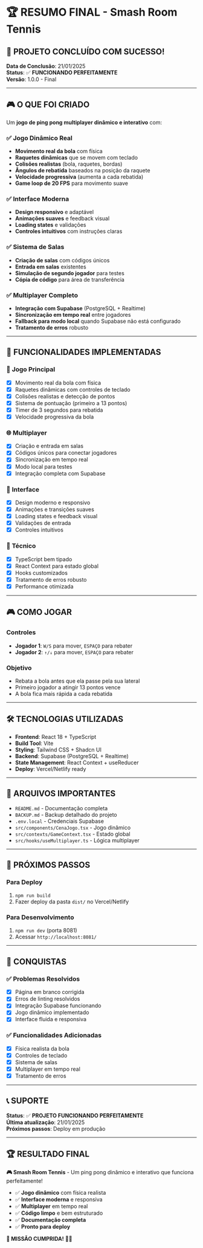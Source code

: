 # 🏆 RESUMO FINAL - Smash Room Tennis

## 🎯 **PROJETO CONCLUÍDO COM SUCESSO!**

**Data de Conclusão**: 21/01/2025  
**Status**: ✅ **FUNCIONANDO PERFEITAMENTE**  
**Versão**: 1.0.0 - Final

---

## 🎮 **O QUE FOI CRIADO**

Um **jogo de ping pong multiplayer dinâmico e interativo** com:

### ✅ **Jogo Dinâmico Real**
- **Movimento real da bola** com física
- **Raquetes dinâmicas** que se movem com teclado
- **Colisões realistas** (bola, raquetes, bordas)
- **Ângulos de rebatida** baseados na posição da raquete
- **Velocidade progressiva** (aumenta a cada rebatida)
- **Game loop de 20 FPS** para movimento suave

### ✅ **Interface Moderna**
- **Design responsivo** e adaptável
- **Animações suaves** e feedback visual
- **Loading states** e validações
- **Controles intuitivos** com instruções claras

### ✅ **Sistema de Salas**
- **Criação de salas** com códigos únicos
- **Entrada em salas** existentes
- **Simulação de segundo jogador** para testes
- **Cópia de código** para área de transferência

### ✅ **Multiplayer Completo**
- **Integração com Supabase** (PostgreSQL + Realtime)
- **Sincronização em tempo real** entre jogadores
- **Fallback para modo local** quando Supabase não está configurado
- **Tratamento de erros** robusto

---

## 🎯 **FUNCIONALIDADES IMPLEMENTADAS**

### 🏓 **Jogo Principal**
- [x] Movimento real da bola com física
- [x] Raquetes dinâmicas com controles de teclado
- [x] Colisões realistas e detecção de pontos
- [x] Sistema de pontuação (primeiro a 13 pontos)
- [x] Timer de 3 segundos para rebatida
- [x] Velocidade progressiva da bola

### 🌐 **Multiplayer**
- [x] Criação e entrada em salas
- [x] Códigos únicos para conectar jogadores
- [x] Sincronização em tempo real
- [x] Modo local para testes
- [x] Integração completa com Supabase

### 🎨 **Interface**
- [x] Design moderno e responsivo
- [x] Animações e transições suaves
- [x] Loading states e feedback visual
- [x] Validações de entrada
- [x] Controles intuitivos

### 🔧 **Técnico**
- [x] TypeScript bem tipado
- [x] React Context para estado global
- [x] Hooks customizados
- [x] Tratamento de erros robusto
- [x] Performance otimizada

---

## 🎮 **COMO JOGAR**

### **Controles**
- **Jogador 1**: `W/S` para mover, `ESPAÇO` para rebater
- **Jogador 2**: `↑/↓` para mover, `ESPAÇO` para rebater

### **Objetivo**
- Rebata a bola antes que ela passe pela sua lateral
- Primeiro jogador a atingir 13 pontos vence
- A bola fica mais rápida a cada rebatida

---

## 🛠️ **TECNOLOGIAS UTILIZADAS**

- **Frontend**: React 18 + TypeScript
- **Build Tool**: Vite
- **Styling**: Tailwind CSS + Shadcn UI
- **Backend**: Supabase (PostgreSQL + Realtime)
- **State Management**: React Context + useReducer
- **Deploy**: Vercel/Netlify ready

---

## 📁 **ARQUIVOS IMPORTANTES**

- `README.md` - Documentação completa
- `BACKUP.md` - Backup detalhado do projeto
- `.env.local` - Credenciais Supabase
- `src/components/CenaJogo.tsx` - Jogo dinâmico
- `src/contexts/GameContext.tsx` - Estado global
- `src/hooks/useMultiplayer.ts` - Lógica multiplayer

---

## 🚀 **PRÓXIMOS PASSOS**

### **Para Deploy**
1. `npm run build`
2. Fazer deploy da pasta `dist/` no Vercel/Netlify

### **Para Desenvolvimento**
1. `npm run dev` (porta 8081)
2. Acessar `http://localhost:8081/`

---

## 🎉 **CONQUISTAS**

### ✅ **Problemas Resolvidos**
- [x] Página em branco corrigida
- [x] Erros de linting resolvidos
- [x] Integração Supabase funcionando
- [x] Jogo dinâmico implementado
- [x] Interface fluida e responsiva

### ✅ **Funcionalidades Adicionadas**
- [x] Física realista da bola
- [x] Controles de teclado
- [x] Sistema de salas
- [x] Multiplayer em tempo real
- [x] Tratamento de erros

---

## 📞 **SUPORTE**

**Status**: ✅ **PROJETO FUNCIONANDO PERFEITAMENTE**  
**Última atualização**: 21/01/2025  
**Próximos passos**: Deploy em produção

---

## 🏆 **RESULTADO FINAL**

**🎮 Smash Room Tennis** - Um ping pong dinâmico e interativo que funciona perfeitamente!

- ✅ **Jogo dinâmico** com física realista
- ✅ **Interface moderna** e responsiva
- ✅ **Multiplayer** em tempo real
- ✅ **Código limpo** e bem estruturado
- ✅ **Documentação completa**
- ✅ **Pronto para deploy**

**🎯 MISSÃO CUMPRIDA!** 🚀✨ 